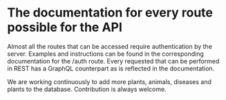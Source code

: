 # The documentation for every route possible for the API

Almost all the routes that can be accessed require authentication by the server. Examples and instructions can be found in the corresponding documentation for the /auth route.
Every requested that can be performed in REST has a GraphQL counterpart as is reflected in the documentation.

We are working continuously to add more plants, animals, diseases and plants to the database. Contribution is always welcome.